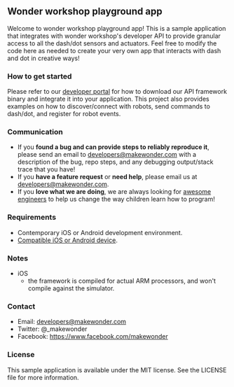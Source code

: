 ## Wonder workshop playground app
Welcome to wonder workshop playground app!  This is a sample application that integrates with wonder workshop's developer API to provide granular access to all the dash/dot sensors and actuators.  Feel free to modify the code here as needed to create your very own app that interacts with dash and dot in creative ways!

### How to get started
Please refer to our [developer portal](https://developer.makewonder.com/#/gettingstarted) for how to download our API framework binary and integrate it into your application.  This project also provides examples on how to discover/connect with robots, send commands to dash/dot, and register for robot events.  

### Communication
* If you **found a bug and can provide steps to reliably reproduce it**, please send an email to developers@makewonder.com with a description of the bug, repo steps, and any debugging output/stack trace that you have!
* If you **have a feature request** or **need help**, please email us at developers@makewonder.com.
* If you **love what we are doing**, we are always looking for [awesome engineers](https://www.makewonder.com/careers) to help us change the way children learn how to program!

### Requirements
* Contemporary iOS or Android development environment.
* [Compatible iOS or Android device](https://www.makewonder.com/compatibility).

### Notes
* iOS
    * the framework is compiled for actual ARM processors, and won't compile against the simulator.

### Contact
* Email: developers@makewonder.com
* Twitter: @_makewonder
* Facebook: https://www.facebook.com/makewonder


### License
This sample application is available under the MIT license.  See the LICENSE file for more information.
